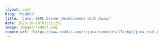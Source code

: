 ```yaml
---
layout: post
blog: "Reddit"
title: "Java: REPL Driven Development with 𝓔𝓶𝓪𝓬𝓼"
date: 2023-10-18T01:11:29Z
image: images/reddit.png
remote_url: "https://www.reddit.com/r/java/comments/17ae8ql/java_repl_driven_development_with_𝓔𝓶𝓪𝓬𝓼/"
---
```

